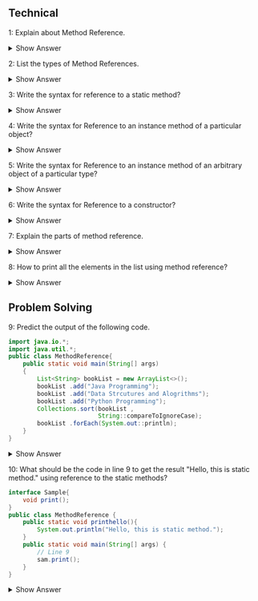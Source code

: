 ## Technical
1: Explain about Method Reference.

<details><summary> Show Answer</summary>

It is to refer the method of functional interface.When using lambda expression to refer a method ,we can use method reference instead of lambda expressison.

</details>

2: List the types of Method References.

<details><summary> Show Answer</summary>

- Reference to a static method.
- Reference to an instance method.
- Reference to an instance method of an arbitrary object of a particular type
- Reference to a constructor.

</details>

3: Write the syntax for reference to a static method?

<details><summary> Show Answer</summary>

- ContainingClass::staticMethodName
- We can refer to the static method by calling its name with the class where it resides.

</details>

4: Write the syntax for Reference to an instance method of a particular object?

<details><summary> Show Answer</summary>

- containingObject::instanceMethodName
- use the instance method name of the particular object name.

</details>

5: Write the syntax for Reference to an instance method of an arbitrary object of a particular type?

<details><summary> Show Answer</summary>

- We can mention the type with the instance method name of the object.
- 	ContainingType::methodName

</details>

6: Write the syntax for Reference to a constructor?

<details><summary> Show Answer</summary>

- ClassName::new
- New is the keyword to refer the constructor with the class name.

</details>

 7: Explain the parts of method reference.

 
<details><summary> Show Answer</summary>

- It has 2 parts. class/object and method/constructor.
- Seperated by :: (double colons)
- No additional parameters passed in method reference.

</details>

8: How to print all the elements in the list using method reference?

<details><summary> Show Answer</summary>


              list.forEach(System.out::println);  <br>

- Here we are using forEach method to display the elements one by one in the list.

</details>

## Problem Solving

9: Predict the output of the following code.

``` java
import java.io.*;
import java.util.*;
public class MethodReference{
    public static void main(String[] args)
    {
        List<String> bookList = new ArrayList<>();
        bookList .add("Java Programming");
        bookList .add("Data Strcutures and Alogrithms");
        bookList .add("Python Programming");
        Collections.sort(bookList ,
                         String::compareToIgnoreCase);
        bookList .forEach(System.out::println);
    }
}
``` 

<details><summary> Show Answer</summary>

   Data Strcutures and Alogrithms<br>
   Java Programming<br>
   Python Programming
   -  This is an example of Reference to an instance method of an arbitrary object of a particular type.
   -  First it will sort the list and applys compareToIgnoreCase to returns the result.

</details>

10: What should be the code in line 9  to get the result "Hello, this is static method." using reference to the static methods?

``` java
interface Sample{  
    void print();  
}  
public class MethodReference {  
    public static void printhello(){  
        System.out.println("Hello, this is static method.");  
    }  
    public static void main(String[] args) {  
        // Line 9
        sam.print();  
    }  
}  
```
<details><summary> Show Answer</summary>

 Sample sam = MethodReference::printhello;  <br>
 - Here the static method reference printhello() refers to its functional method print() in the interface Sample.

 </details>



